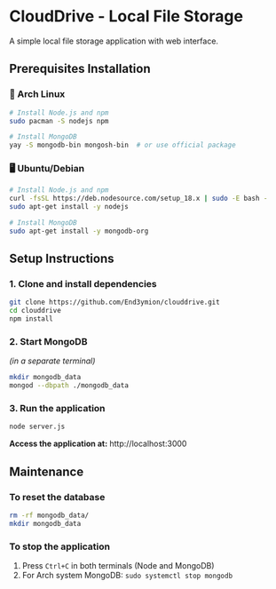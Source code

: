 # CloudDrive - Local File Storage

A simple local file storage application with web interface.

## Prerequisites Installation

### 🐧 Arch Linux

```bash
# Install Node.js and npm
sudo pacman -S nodejs npm

# Install MongoDB
yay -S mongodb-bin mongosh-bin  # or use official package
```

### 🖥️ Ubuntu/Debian

```bash
# Install Node.js and npm
curl -fsSL https://deb.nodesource.com/setup_18.x | sudo -E bash -
sudo apt-get install -y nodejs

# Install MongoDB
sudo apt-get install -y mongodb-org
```

## Setup Instructions

### 1. Clone and install dependencies

```bash
git clone https://github.com/End3ymion/clouddrive.git
cd clouddrive
npm install
```

### 2. Start MongoDB
*(in a separate terminal)*

```bash
mkdir mongodb_data
mongod --dbpath ./mongodb_data
```

### 3. Run the application

```bash
node server.js
```

**Access the application at:** http://localhost:3000

## Maintenance

### To reset the database

```bash
rm -rf mongodb_data/
mkdir mongodb_data
```

### To stop the application

1. Press `Ctrl+C` in both terminals (Node and MongoDB)
2. For Arch system MongoDB: `sudo systemctl stop mongodb`
